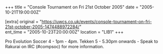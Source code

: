 +++
title = "Console Tournament on Fri 21st October 2005"
date = "2005-10-21T19:00:00Z"

[extra]
original = "https://uwcs.co.uk/events/console-tournament-on-fri-21st-october-2005-1474488972284/"    
ent_time = "2005-10-23T20:00:00Z"
location = "LIB1"
+++

Pro Evolution Soccer 4 - 1pm - 4pm. Tekken 5 - 5.30pm onwards - Speak to Rakurai on IRC (\#compsoc) for more information.


